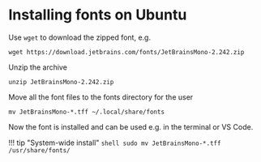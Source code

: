 # Installing fonts on Ubuntu

Use `wget` to download the zipped font, e.g.

```shell
wget https://download.jetbrains.com/fonts/JetBrainsMono-2.242.zip
```

Unzip the archive

```shell
unzip JetBrainsMono-2.242.zip
```

Move all the font files to the fonts directory for the user

```shell
mv JetBrainsMono-*.tff ~/.local/share/fonts
```

Now the font is installed and can be used e.g. in the terminal or VS Code.

!!! tip "System-wide install"
    ```shell
    sudo mv JetBrainsMono-*.tff /usr/share/fonts/
    ```
